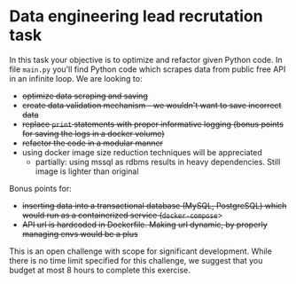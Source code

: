 # Data engineering lead recrutation task

In this task your objective is to optimize and refactor given Python code.
In file `main.py` you'll find Python code which scrapes data from public free API in an
infinite loop. We are looking to:
- <del>optimize data scraping and saving</del>
- <del>create data validation mechanism - we wouldn't want to save incorrect data</del>
- <del>replace `print` statements with proper informative logging (bonus points for saving the logs in a docker volume)</del>
- <del>refactor the code in a modular manner</del>
- using docker image size reduction techniques will be appreciated
  * partially: using mssql as rdbms results in heavy dependencies. Still image is lighter than original 

Bonus points for:
- <del>inserting data into a transactional database (MySQL, PostgreSQL) which would run as a containerized service (`docker-compose`</del>>
- <del>API url is hardcoded in Dockerfile. Making url dynamic, by properly managing envs would be a plus<del>


This is an open challenge with scope for significant development. While there is no time limit
specified for this challenge, we suggest that you budget at most 8 hours to complete this exercise.

